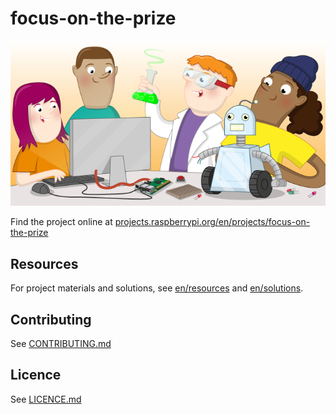 # focus-on-the-prize

![focus-on-the-prize](banner.png)

Find the project online at [projects.raspberrypi.org/en/projects/focus-on-the-prize](https://projects.raspberrypi.org/en/projects/focus-on-the-prize)

## Resources
For project materials and solutions, see [en/resources](https://github.com/raspberrypilearning/focus-on-the-prize/tree/master/en/resources) and [en/solutions](https://github.com/raspberrypilearning/focus-on-the-prize/tree/master/en/solutions).

## Contributing
See [CONTRIBUTING.md](CONTRIBUTING.md)

## Licence
 See [LICENCE.md](LICENCE.md)